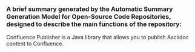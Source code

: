 ### A brief summary generated by the Automatic Summary Generation Model for Open-Source Code Repositories, designed to describe the main functions of the repository:

Confluence Publisher is a Java library that allows you to publish Asciidoc content to Confluence.
